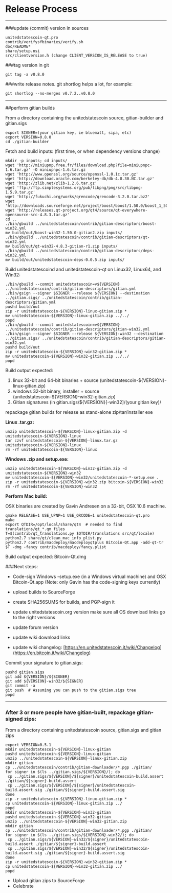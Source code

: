Release Process
====================

* * *

###update (commit) version in sources


	unitedstatescoin-qt.pro
	contrib/verifysfbinaries/verify.sh
	doc/README*
	share/setup.nsi
	src/clientversion.h (change CLIENT_VERSION_IS_RELEASE to true)

###tag version in git

	git tag -a v0.8.0

###write release notes. git shortlog helps a lot, for example:

	git shortlog --no-merges v0.7.2..v0.8.0

* * *

##perform gitian builds

 From a directory containing the unitedstatescoin source, gitian-builder and gitian.sigs
  
	export SIGNER=(your gitian key, ie bluematt, sipa, etc)
	export VERSION=0.8.0
	cd ./gitian-builder

 Fetch and build inputs: (first time, or when dependency versions change)

	mkdir -p inputs; cd inputs/
	wget 'http://miniupnp.free.fr/files/download.php?file=miniupnpc-1.6.tar.gz' -O miniupnpc-1.6.tar.gz
	wget 'http://www.openssl.org/source/openssl-1.0.1c.tar.gz'
	wget 'http://download.oracle.com/berkeley-db/db-4.8.30.NC.tar.gz'
	wget 'http://zlib.net/zlib-1.2.6.tar.gz'
	wget 'ftp://ftp.simplesystems.org/pub/libpng/png/src/libpng-1.5.9.tar.gz'
	wget 'http://fukuchi.org/works/qrencode/qrencode-3.2.0.tar.bz2'
	wget 'http://downloads.sourceforge.net/project/boost/boost/1.50.0/boost_1_50_0.tar.bz2'
	wget 'http://releases.qt-project.org/qt4/source/qt-everywhere-opensource-src-4.8.3.tar.gz'
	cd ..
	./bin/gbuild ../unitedstatescoin/contrib/gitian-descriptors/boost-win32.yml
	mv build/out/boost-win32-1.50.0-gitian2.zip inputs/
	./bin/gbuild ../unitedstatescoin/contrib/gitian-descriptors/qt-win32.yml
	mv build/out/qt-win32-4.8.3-gitian-r1.zip inputs/
	./bin/gbuild ../unitedstatescoin/contrib/gitian-descriptors/deps-win32.yml
	mv build/out/unitedstatescoin-deps-0.0.5.zip inputs/

 Build unitedstatescoind and unitedstatescoin-qt on Linux32, Linux64, and Win32:
  
	./bin/gbuild --commit unitedstatescoin=v${VERSION} ../unitedstatescoin/contrib/gitian-descriptors/gitian.yml
	./bin/gsign --signer $SIGNER --release ${VERSION} --destination ../gitian.sigs/ ../unitedstatescoin/contrib/gitian-descriptors/gitian.yml
	pushd build/out
	zip -r unitedstatescoin-${VERSION}-linux-gitian.zip *
	mv unitedstatescoin-${VERSION}-linux-gitian.zip ../../
	popd
	./bin/gbuild --commit unitedstatescoin=v${VERSION} ../unitedstatescoin/contrib/gitian-descriptors/gitian-win32.yml
	./bin/gsign --signer $SIGNER --release ${VERSION}-win32 --destination ../gitian.sigs/ ../unitedstatescoin/contrib/gitian-descriptors/gitian-win32.yml
	pushd build/out
	zip -r unitedstatescoin-${VERSION}-win32-gitian.zip *
	mv unitedstatescoin-${VERSION}-win32-gitian.zip ../../
	popd

  Build output expected:

  1. linux 32-bit and 64-bit binaries + source (unitedstatescoin-${VERSION}-linux-gitian.zip)
  2. windows 32-bit binary, installer + source (unitedstatescoin-${VERSION}-win32-gitian.zip)
  3. Gitian signatures (in gitian.sigs/${VERSION}[-win32]/(your gitian key)/

repackage gitian builds for release as stand-alone zip/tar/installer exe

**Linux .tar.gz:**

	unzip unitedstatescoin-${VERSION}-linux-gitian.zip -d unitedstatescoin-${VERSION}-linux
	tar czvf unitedstatescoin-${VERSION}-linux.tar.gz unitedstatescoin-${VERSION}-linux
	rm -rf unitedstatescoin-${VERSION}-linux

**Windows .zip and setup.exe:**

	unzip unitedstatescoin-${VERSION}-win32-gitian.zip -d unitedstatescoin-${VERSION}-win32
	mv unitedstatescoin-${VERSION}-win32/unitedstatescoin-*-setup.exe .
	zip -r unitedstatescoin-${VERSION}-win32.zip bitcoin-${VERSION}-win32
	rm -rf unitedstatescoin-${VERSION}-win32

**Perform Mac build:**

  OSX binaries are created by Gavin Andresen on a 32-bit, OSX 10.6 machine.

	qmake RELEASE=1 USE_UPNP=1 USE_QRCODE=1 unitedstatescoin-qt.pro
	make
	export QTDIR=/opt/local/share/qt4  # needed to find translations/qt_*.qm files
	T=$(contrib/qt_translations.py $QTDIR/translations src/qt/locale)
	python2.7 share/qt/clean_mac_info_plist.py
	python2.7 contrib/macdeploy/macdeployqtplus Bitcoin-Qt.app -add-qt-tr $T -dmg -fancy contrib/macdeploy/fancy.plist

 Build output expected: Bitcoin-Qt.dmg

###Next steps:

* Code-sign Windows -setup.exe (in a Windows virtual machine) and
  OSX Bitcoin-Qt.app (Note: only Gavin has the code-signing keys currently)

* upload builds to SourceForge

* create SHA256SUMS for builds, and PGP-sign it

* update unitedstatescoin.org version
  make sure all OS download links go to the right versions

* update forum version

* update wiki download links

* update wiki changelog: [https://en.unitedstatescoin.it/wiki/Changelog](https://en.bitcoin.it/wiki/Changelog)

Commit your signature to gitian.sigs:

	pushd gitian.sigs
	git add ${VERSION}/${SIGNER}
	git add ${VERSION}-win32/${SIGNER}
	git commit -a
	git push  # Assuming you can push to the gitian.sigs tree
	popd

-------------------------------------------------------------------------

### After 3 or more people have gitian-built, repackage gitian-signed zips:

From a directory containing unitedstatescoin source, gitian.sigs and gitian zips

	export VERSION=0.5.1
	mkdir unitedstatescoin-${VERSION}-linux-gitian
	pushd unitedstatescoin-${VERSION}-linux-gitian
	unzip ../unitedstatescoin-${VERSION}-linux-gitian.zip
	mkdir gitian
	cp ../unitedstatescoin/contrib/gitian-downloader/*.pgp ./gitian/
	for signer in $(ls ../gitian.sigs/${VERSION}/); do
	 cp ../gitian.sigs/${VERSION}/${signer}/unitedstatescoin-build.assert ./gitian/${signer}-build.assert
	 cp ../gitian.sigs/${VERSION}/${signer}/unitedstatescoin-build.assert.sig ./gitian/${signer}-build.assert.sig
	done
	zip -r unitedstatescoin-${VERSION}-linux-gitian.zip *
	cp unitedstatescoin-${VERSION}-linux-gitian.zip ../
	popd
	mkdir unitedstatescoin-${VERSION}-win32-gitian
	pushd unitedstatescoin-${VERSION}-win32-gitian
	unzip ../unitedstatescoin-${VERSION}-win32-gitian.zip
	mkdir gitian
	cp ../unitedstatescoin/contrib/gitian-downloader/*.pgp ./gitian/
	for signer in $(ls ../gitian.sigs/${VERSION}-win32/); do
	 cp ../gitian.sigs/${VERSION}-win32/${signer}/unitedstatescoin-build.assert ./gitian/${signer}-build.assert
	 cp ../gitian.sigs/${VERSION}-win32/${signer}/unitedstatescoin-build.assert.sig ./gitian/${signer}-build.assert.sig
	done
	zip -r unitedstatescoin-${VERSION}-win32-gitian.zip *
	cp unitedstatescoin-${VERSION}-win32-gitian.zip ../
	popd

- Upload gitian zips to SourceForge
- Celebrate 
